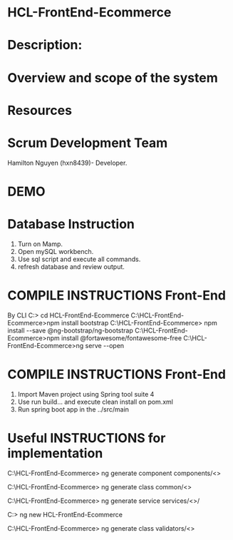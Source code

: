 # HCL-FrontEnd-Ecommerce

# Description: 

# Overview and scope of the system

# Resources

# Scrum Development Team  

Hamilton Nguyen (hxn8439)- Developer.

# DEMO

# Database Instruction
1. Turn on Mamp.
2. Open mySQL workbench.
3. Use sql script and execute all commands.
4. refresh database and review output.

# COMPILE INSTRUCTIONS Front-End
By CLI
C:\> cd HCL-FrontEnd-Ecommerce
C:\HCL-FrontEnd-Ecommerce>npm install bootstrap
C:\HCL-FrontEnd-Ecommerce> npm install --save @ng-bootstrap/ng-bootstrap
C:\HCL-FrontEnd-Ecommerce>npm install @fortawesome/fontawesome-free
C:\HCL-FrontEnd-Ecommerce>ng serve --open

# COMPILE INSTRUCTIONS Front-End
1. Import Maven project using Spring tool suite 4
2. Use run build... and execute clean install on pom.xml
3. Run spring boot app in the ../src/main

# Useful INSTRUCTIONS for implementation

C:\HCL-FrontEnd-Ecommerce> ng generate component components/<<name>>

C:\HCL-FrontEnd-Ecommerce> ng generate class common/<<name>>

C:\HCL-FrontEnd-Ecommerce> ng generate service services/<<name>>/

C:\> ng new HCL-FrontEnd-Ecommerce

C:\HCL-FrontEnd-Ecommerce> ng generate class validators/<<name>>

